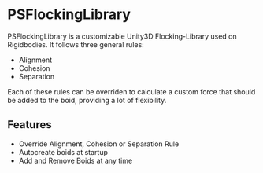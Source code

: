 # PSFlockingLibrary

PSFlockingLibrary is a customizable Unity3D Flocking-Library used on Rigidbodies. It follows three general rules: 

* Alignment
* Cohesion
* Separation

Each of these rules can be overriden to calculate a custom force that should be added to the boid, providing a lot of flexibility. 


## Features

* Override Alignment, Cohesion or Separation Rule
* Autocreate boids at startup
* Add and Remove Boids at any time

